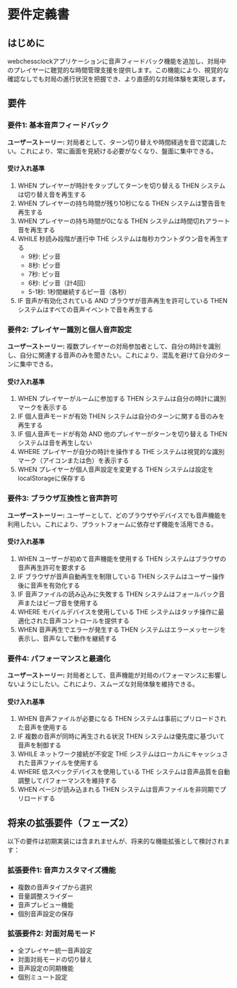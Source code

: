 # 要件定義書

## はじめに
webchessclockアプリケーションに音声フィードバック機能を追加し、対局中のプレイヤーに聴覚的な時間管理支援を提供します。この機能により、視覚的な確認なしでも対局の進行状況を把握でき、より直感的な対局体験を実現します。

## 要件

### 要件1: 基本音声フィードバック
**ユーザーストーリー:** 対局者として、ターン切り替えや時間経過を音で認識したい。これにより、常に画面を見続ける必要がなくなり、盤面に集中できる。

#### 受け入れ基準
1. WHEN プレイヤーが時計をタップしてターンを切り替える THEN システムは切り替え音を再生する
2. WHEN プレイヤーの持ち時間が残り10秒になる THEN システムは警告音を再生する
3. WHEN プレイヤーの持ち時間が0になる THEN システムは時間切れアラート音を再生する
4. WHILE 秒読み段階が進行中 THE システムは毎秒カウントダウン音を再生する
   - 9秒: ピッ音
   - 8秒: ピッ音
   - 7秒: ピッ音
   - 6秒: ピッ音（計4回）
   - 5-1秒: 1秒間継続するピー音（各秒）
5. IF 音声が有効化されている AND ブラウザが音声再生を許可している THEN システムはすべての音声イベントで音を再生する

### 要件2: プレイヤー識別と個人音声設定
**ユーザーストーリー:** 複数プレイヤーの対局参加者として、自分の時計を識別し、自分に関連する音声のみを聞きたい。これにより、混乱を避けて自分のターンに集中できる。

#### 受け入れ基準
1. WHEN プレイヤーがルームに参加する THEN システムは自分の時計に識別マークを表示する
2. IF 個人音声モードが有効 THEN システムは自分のターンに関する音のみを再生する
3. IF 個人音声モードが有効 AND 他のプレイヤーがターンを切り替える THEN システムは音を再生しない
4. WHERE プレイヤーが自分の時計を操作する THE システムは視覚的な識別マーク（アイコンまたは色）を表示する
5. WHEN プレイヤーが個人音声設定を変更する THEN システムは設定をlocalStorageに保存する

### 要件3: ブラウザ互換性と音声許可
**ユーザーストーリー:** ユーザーとして、どのブラウザやデバイスでも音声機能を利用したい。これにより、プラットフォームに依存せず機能を活用できる。

#### 受け入れ基準
1. WHEN ユーザーが初めて音声機能を使用する THEN システムはブラウザの音声再生許可を要求する
2. IF ブラウザが音声自動再生を制限している THEN システムはユーザー操作後に音声を有効化する
3. IF 音声ファイルの読み込みに失敗する THEN システムはフォールバック音声またはビープ音を使用する
4. WHERE モバイルデバイスを使用している THE システムはタッチ操作に最適化された音声コントロールを提供する
5. WHEN 音声再生でエラーが発生する THEN システムはエラーメッセージを表示し、音声なしで動作を継続する

### 要件4: パフォーマンスと最適化
**ユーザーストーリー:** 対局者として、音声機能が対局のパフォーマンスに影響しないようにしたい。これにより、スムーズな対局体験を維持できる。

#### 受け入れ基準
1. WHEN 音声ファイルが必要になる THEN システムは事前にプリロードされた音声を使用する
2. IF 複数の音声が同時に再生される状況 THEN システムは優先度に基づいて音声を制御する
3. WHILE ネットワーク接続が不安定 THE システムはローカルにキャッシュされた音声ファイルを使用する
4. WHERE 低スペックデバイスを使用している THE システムは音声品質を自動調整してパフォーマンスを維持する
5. WHEN ページが読み込まれる THEN システムは音声ファイルを非同期でプリロードする

## 将来の拡張要件（フェーズ2）

以下の要件は初期実装には含まれませんが、将来的な機能拡張として検討されます：

### 拡張要件1: 音声カスタマイズ機能
- 複数の音声タイプから選択
- 音量調整スライダー
- 音声プレビュー機能
- 個別音声設定の保存

### 拡張要件2: 対面対局モード
- 全プレイヤー統一音声設定
- 対面対局モードの切り替え
- 音声設定の同期機能
- 個別ミュート設定